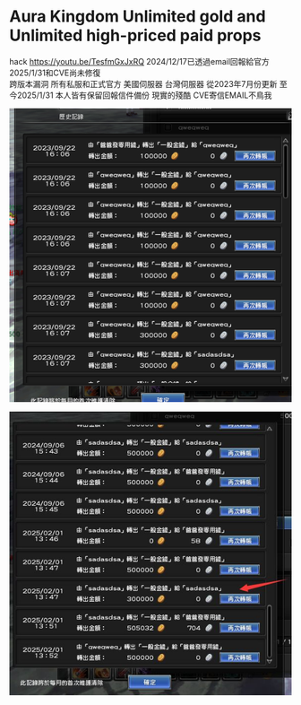 # Aura Kingdom Unlimited gold and Unlimited high-priced paid props
hack
https://youtu.be/TesfmGxJxRQ
2024/12/17已透過email回報給官方 2025/1/31和CVE尚未修復  
跨版本漏洞  所有私服和正式官方 美國伺服器  台灣伺服器  從2023年7月份更新 至今2025/1/31
本人皆有保留回報信件備份
現實的殘酷  CVE寄信EMAIL不鳥我 

![2023](1.png)

![2025](1.jpg)
